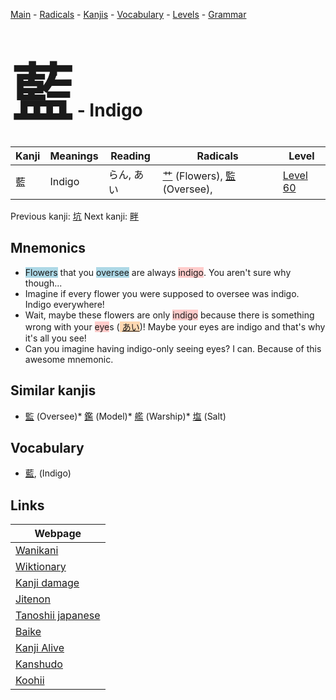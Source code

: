 <style> bigfont {font-size: 100px}</style>
[Main](../README.md) -
[Radicals](../radicals.md) -
[Kanjis](../kanjis.md) -
[Vocabulary](../vocabulary.md) -
[Levels](../levels.md) -
[Grammar](../grammar.md)
# <bigfont> 藍</bigfont> - Indigo 

| Kanji | Meanings | Reading | Radicals | Level |
| --- | --- | --- | --- | --- |
| 藍 | Indigo | らん, あい | [艹](../radicals/艹.md) (Flowers), [監](../radicals/監.md) (Oversee),  | [Level 60](../levels/wk_level60.md) |

Previous kanji: [坑](坑.md) Next kanji: [畔](畔.md) 

## Mnemonics
 * <span style="background-color:#ADD8E6"> Flowers</span> that you <span style="background-color:#ADD8E6"> oversee</span> are always <span style="background-color:#ffcccb"> indigo</span>. You aren't sure why though...
* Imagine if every flower you were supposed to oversee was indigo. Indigo everywhere!
* Wait, maybe these flowers are only <span style="background-color:#ffcccb"> indigo</span> because there is something wrong with your <span style="background-color:#ffcccb"> eye</span>s (<span style="background-color:#fed8b1"> [あい](https://jisho.org/search/あい)</span>)! Maybe your eyes are indigo and that's why it's all you see!
* Can you imagine having indigo-only seeing eyes? I can. Because of this awesome mnemonic.


## Similar kanjis
 * [監](監.md) (Oversee)* [鑑](鑑.md) (Model)* [艦](艦.md) (Warship)* [塩](塩.md) (Salt)


## Vocabulary
 * [藍](../vocabulary/藍.md), (Indigo)



## Links 

| Webpage |
| --- |
| [Wanikani          ](https://www.wanikani.com/kanji/藍) |
| [Wiktionary        ](https://en.wiktionary.org/wiki/藍) |
| [Kanji damage      ](http://www.kanjidamage.com/kanji/search?utf8=✓&q=藍) |
| [Jitenon           ](https://jitenon.com/kanji/藍) |
| [Tanoshii japanese ](https://www.tanoshiijapanese.com/dictionary/kanji.cfm?k=藍) |
| [Baike             ](https://baike.baidu.com/item/藍) |
| [Kanji Alive       ](https://app.kanjialive.com/藍) |
| [Kanshudo          ](https://www.kanshudo.com/searchmn?q=藍) |
| [Koohii            ](https://kanji.koohii.com/study/kanji/藍) |
